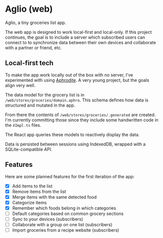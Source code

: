 # Aglio (web)

Aglio, a tiny groceries list app.

The web app is designed to work local-first and local-only. If this project continues, the goal is to include a server which subscribed users can connect to to synchronize data between their own devices and collaborate with a partner or friend, etc.

## Local-first tech

To make the app work locally out of the box with no server, I've experimented with using [Aphrodite](https://aphrodite.sh/). A very young project, but the goals align very well.

The data model for the grocery list is in `/web/stores/groceries/domain.aphro`. This schema defines how data is structured and mutated in the app.

From there the contents of `/web/stores/groceries/.generated` are created. I'm currently committing those since they include some handwritten code in the `XImpl.ts` files.

The React app queries these models to reactively display the data.

Data is persisted between sessions using IndexedDB, wrapped with a SQLite-compatible API.

## Features

Here are some planned features for the first iteration of the app:

- [x] Add items to the list
- [x] Remove items from the list
- [x] Merge items with the same detected food
- [x] Categorize items
- [x] Remember which foods belong in which categories
- [ ] Default categories based on common grocery sections
- [ ] Sync to your devices (subscribers)
- [ ] Collaborate with a group on one list (subscribers)
- [ ] Import groceries from a recipe website (subscribers)
